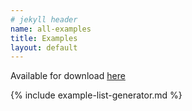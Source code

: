 ```yaml
---
# jekyll header
name: all-examples
title: Examples
layout: default
---
```


Available for download [here](downloads.html)

<!-- ================================================ -->
<!--  use this line to include an autogenerated list of all examples from the remove it if you would like to hand generate it -->

{% include example-list-generator.md %}
<!-- ================================================ -->

